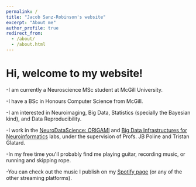 ```yaml
---
permalink: /
title: "Jacob Sanz-Robinson's website"
excerpt: "About me"
author_profile: true
redirect_from: 
  - /about/
  - /about.html
---
```


Hi, welcome to my website!
======
-I am currently a Neuroscience MSc student at McGill University.

-I have a BSc in Honours Computer Science from McGill.

-I am interested in Neuroimaging, Big Data, Statistics (specially the Bayesian kind), and Data Reproducibility.

-I work in the [NeuroDataScience: ORIGAMI](https://neurodatascience.github.io/) and [Big Data Infrastructures for Neuroinformatics](https://big-data-lab-team.github.io) labs, under the supervision of Profs. JB Poline and Tristan Glatard.

-In my free time you'll probably find me playing guitar, recording music, or running and skipping rope.

-You can check out the music I publish on my [Spotify page](https://open.spotify.com/artist/1FfOjDCHlpzmu8VCegGAo5) (or any of the other streaming platforms).
